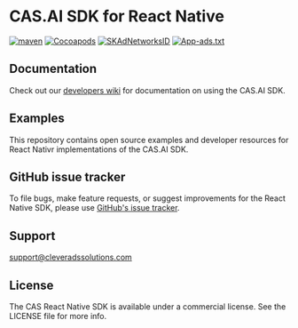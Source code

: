 # CAS.AI SDK for React Native
[![maven](https://img.shields.io/maven-central/v/com.cleveradssolutions/cas-sdk)](https://github.com/cleveradssolutions/CAS-Android/releases)
[![Cocoapods](https://img.shields.io/endpoint?url=https://raw.githubusercontent.com/cleveradssolutions/CAS-Specs/master/CAS.json)](https://github.com/cleveradssolutions/CAS-Specs/tree/master/Specs/CleverAdsSolutions-SDK)
[![SKAdNetworksID](https://img.shields.io/endpoint?url=https://raw.githubusercontent.com/cleveradssolutions/CAS-iOS/master/SKAdNetowrksShield.json)](https://github.com/cleveradssolutions/CAS-iOS/blob/master/SKAdNetworkItems.xml)
[![App-ads.txt](https://img.shields.io/endpoint?url=https://raw.githubusercontent.com/cleveradssolutions/App-ads.txt/master/Shield.json)](https://github.com/cleveradssolutions/App-ads.txt)

## Documentation
Check out our [developers wiki](https://github.com/cleveradssolutions/CAS-ReactNative/wiki/Project-Setup) for documentation on using the CAS.AI SDK.

## Examples
This repository contains open source examples and developer resources for React Nativr implementations of the CAS.AI SDK.

## GitHub issue tracker
To file bugs, make feature requests, or suggest improvements for the React Native SDK, please use [GitHub's issue tracker](https://github.com/cleveradssolutions/CAS-ReactNative/issues).

## Support
support@cleveradssolutions.com

## License
The CAS React Native SDK is available under a commercial license. See the LICENSE file for more info.
